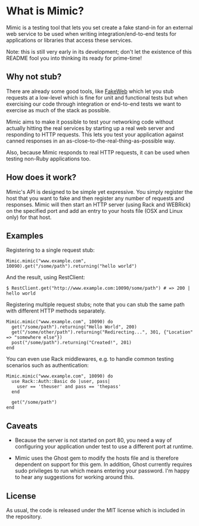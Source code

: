 # What is Mimic?
Mimic is a testing tool that lets you set create a fake stand-in for an external web service to be used when writing integration/end-to-end tests for applications or libraries that access these services.

Note: this is still very early in its development; don't let the existence of this README fool you into thinking its ready for prime-time!

## Why not stub?
There are already some good tools, like [FakeWeb](http://fakeweb.rubyforge.org/) which let you stub requests at a low-level which is fine for unit and functional tests but when exercising our code through integration or end-to-end tests we want to exercise as much of the stack as possible.

Mimic aims to make it possible to test your networking code without actually hitting the real services by starting up a real web server and responding to HTTP requests. This lets you test your application against canned responses in an as-close-to-the-real-thing-as-possible way.

Also, because Mimic responds to real HTTP requests, it can be used when testing non-Ruby applications too.

## How does it work?

Mimic's API is designed to be simple yet expressive. You simply register the host that you want to fake and then register any number of requests and responses. Mimic will then start an HTTP server (using Rack and WEBRick) on the specified port and add an entry to your hosts file (OSX and Linux only) for that host.

## Examples

Registering to a single request stub:

    Mimic.mimic("www.example.com", 10090).get("/some/path").returning("hello world")
    
And the result, using RestClient:
  
    $ RestClient.get("http://www.example.com:10090/some/path") # => 200 | hello world
  
Registering multiple request stubs; note that you can stub the same path with different HTTP methods separately.

    Mimic.mimic("www.example.com", 10090) do
      get("/some/path").returning("Hello World", 200)
      get("/some/other/path").returning("Redirecting...", 301, {"Location" => "somewhere else"})
      post("/some/path").returning("Created!", 201)
    end
    
You can even use Rack middlewares, e.g. to handle common testing scenarios such as authentication:

    Mimic.mimic("www.example.com", 10090) do
      use Rack::Auth::Basic do |user, pass|
        user == 'theuser' and pass == 'thepass'
      end
      
      get("/some/path")
    end
    
## Caveats

* Because the server is not started on port 80, you need a way of configuring your application under test to use a different port at runtime.

* Mimic uses the Ghost gem to modify the hosts file and is therefore dependent on support for this gem. In addition, Ghost currently requires sudo privileges to run which means entering your password. I'm happy to hear any suggestions for working around this.

## License

As usual, the code is released under the MIT license which is included in the repository.
